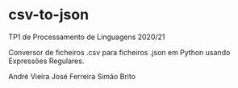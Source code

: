 # csv-to-json
TP1 de Processamento de Linguagens 2020/21

Conversor de ficheiros .csv para ficheiros .json em Python usando Expressões Regulares.

André Vieira
José Ferreira
Simão Brito